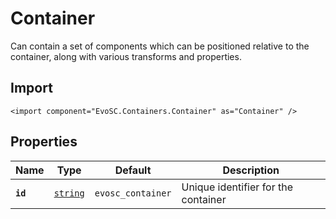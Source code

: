 # Container
Can contain a set of components which can be positioned relative
to the container, along with various transforms and properties.

## Import
```xml:no-line-numbers
<import component="EvoSC.Containers.Container" as="Container" />
```

## Properties
| Name | Type | Default | Description |
|------|------|---------|-------------|
| **`id`** | [`string`](#) | `evosc_container` | Unique identifier for the container || **`x`** | [`double`](#) | `0.0` | X location of the container || **`y`** | [`double`](#) | `0.0` | Y location of the container || **`width`** | [`double`](#) | `0.0` | Width of the container || **`height`** | [`double`](#) | `0.0` | Height of the container || **`scrollable`** | [`bool`](#) | `false` | Whether the contents of the container can be scrolled || **`scrollGridSnap`** | [`bool`](#) | `false` | Whether the scrolling will snap to a grid || **`scrollHeight`** | [`double`](#) | `0.0` | Height of the scrollable area. This should be container &lt;contents height&gt; - &lt;container height&gt; || **`scrollWidth`** | [`double`](#) | `0.0` | Width the scrollable area. This should be container &lt;contents width&gt; - &lt;container width&gt; || **`scrollGridX`** | [`double`](#) | `0.0` | Intervals to snap the scrolling to for the X axis || **`scrollGridY`** | [`double`](#) | `0.0` | Intervals to snap the scrolling to for the Y axis || **`zIndex`** | [`double`](#) | `0` | Z index of the container || **`rotate`** | [`double`](#) | `0` | Rotation of the container in degrees || **`scale`** | [`double`](#) | `1` | Scale of the container || **`className`** | [`string`](#) | `` | Styling class to pass to the container || **`hidden`** | [`bool`](#) | `false` | Whether the container is hidden by default |